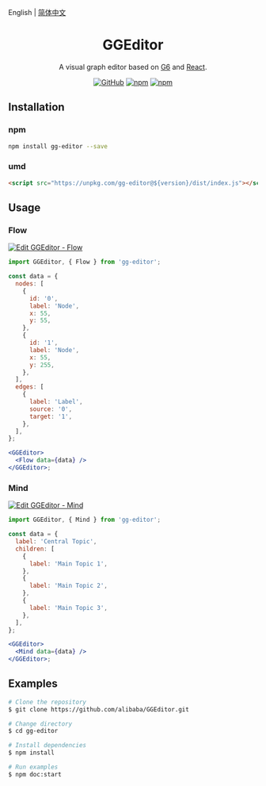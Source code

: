 English | [简体中文](README.md)

<h1 align="center">GGEditor</h1>

<div align="center">

A visual graph editor based on [G6](https://github.com/antvis/g6) and [React](https://github.com/facebook/react).

[![GitHub](https://img.shields.io/github/license/alibaba/GGEditor)](/LICENSE)
[![npm](https://img.shields.io/npm/v/gg-editor)](https://www.npmjs.com/package/gg-editor)
[![npm](https://img.shields.io/npm/dm/gg-editor)](https://www.npmjs.com/package/gg-editor)

</div>

## Installation

### npm

```bash
npm install gg-editor --save
```

### umd

```html
<script src="https://unpkg.com/gg-editor@${version}/dist/index.js"></script>
```

## Usage

### Flow

[![Edit GGEditor - Flow](https://codesandbox.io/static/img/play-codesandbox.svg)](https://codesandbox.io/s/ggeditor-flow-hq64m?fontsize=14&hidenavigation=1&theme=dark)

```jsx
import GGEditor, { Flow } from 'gg-editor';

const data = {
  nodes: [
    {
      id: '0',
      label: 'Node',
      x: 55,
      y: 55,
    },
    {
      id: '1',
      label: 'Node',
      x: 55,
      y: 255,
    },
  ],
  edges: [
    {
      label: 'Label',
      source: '0',
      target: '1',
    },
  ],
};

<GGEditor>
  <Flow data={data} />
</GGEditor>;
```

### Mind

[![Edit GGEditor - Mind](https://codesandbox.io/static/img/play-codesandbox.svg)](https://codesandbox.io/s/ggeditor-mind-2262q?fontsize=14&hidenavigation=1&theme=dark)

```jsx
import GGEditor, { Mind } from 'gg-editor';

const data = {
  label: 'Central Topic',
  children: [
    {
      label: 'Main Topic 1',
    },
    {
      label: 'Main Topic 2',
    },
    {
      label: 'Main Topic 3',
    },
  ],
};

<GGEditor>
  <Mind data={data} />
</GGEditor>;
```

## Examples

```bash
# Clone the repository
$ git clone https://github.com/alibaba/GGEditor.git

# Change directory
$ cd gg-editor

# Install dependencies
$ npm install

# Run examples
$ npm doc:start
```
